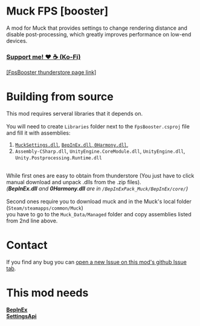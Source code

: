 # Muck FPS [booster]
A mod for Muck that provides settings to change rendering distance and disable post-processing, which greatly improves performance on low-end devices.

### [Support me! ❤️ ☕ (Ko-Fi)](https://ko-fi.com/karmy)
[[FpsBooster thunderstore page link]](https://muck.thunderstore.io/package/KarmyDev/FpsBooster/)

# Building from source
This mod requires serveral libraries that it depends on.<br>
<br>
You will need to create `Libraries` folder next to the `FpsBooster.csproj` file and fill it with assemblies:<br>
1. [`MuckSettings.dll`](https://muck.thunderstore.io/package/Terrain/SettingsApi/), [`BepInEx.dll`, `0Harmony.dll`](https://muck.thunderstore.io/package/BepInEx/BepInExPack_Muck/),<br>
2. `Assembly-CSharp.dll`, `UnityEngine.CoreModule.dll`, `UnityEngine.dll`, `Unity.Postprocessing.Runtime.dll`<br>
<br>
While first ones are easy to obtain from thunderstore (You just have to click manual download and unpack .dlls from the .zip files).<br>
<i>(<b>BepInEx.dll</b> and <b>0Harmony.dll</b> are in <code>/BepInExPack_Muck/BepInEx/core/</code>)</i><br>
<br>
Second ones require you to download muck and in the Muck's local folder (<code>Steam/steamapps/common/Muck</code>)<br>
you have to go to the <code>Muck_Data/Managed</code> folder and copy assemblies listed from 2nd line above.

# Contact
If you find any bug you can [open a new Issue on this mod's github Issue tab](https://github.com/KarmyDev/MuckFpsBooster/issues).

# This mod needs
[**BepInEx**](https://muck.thunderstore.io/package/BepInEx/BepInExPack_Muck/)<br>
[**SettingsApi**](https://muck.thunderstore.io/package/Terrain/SettingsApi/)<br>
